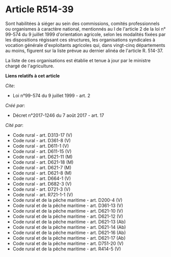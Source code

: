 # Article R514-39

Sont habilitées à siéger au sein des commissions, comités professionnels ou organismes à caractère national, mentionnés au  I
de l'article 2 de la loi n° 99-574 du 9 juillet 1999 d'orientation agricole, selon les modalités fixées par les dispositions
régissant ces structures, les organisations syndicales à vocation générale d'exploitants agricoles qui, dans vingt-cinq
départements au moins, figurent sur la liste prévue au dernier alinéa de l'article R. 514-37.

La liste de ces organisations est établie et tenue à jour par le ministre chargé de l'agriculture.

**Liens relatifs à cet article**

_Cite_:

  - Loi n°99-574 du 9 juillet 1999 - art. 2

_Créé par_:

  - Décret n°2017-1246 du 7 août 2017 - art. 17

_Cité par_:

  - Code rural - art. D313-17 (V)
  - Code rural - art. D361-8 (V)
  - Code rural - art. D611-1 (V)
  - Code rural - art. D611-15 (V)
  - Code rural - art. D621-11 (M)
  - Code rural - art. D621-18 (M)
  - Code rural - art. D621-7 (M)
  - Code rural - art. D621-8 (M)
  - Code rural - art. D664-1 (V)
  - Code rural - art. D682-3 (V)
  - Code rural - art. D721-3 (V)
  - Code rural - art. R721-1-1 (V)
  - Code rural et de la pêche maritime - art. D200-4 (V)
  - Code rural et de la pêche maritime - art. D361-13 (V)
  - Code rural et de la pêche maritime - art. D621-10 (V)
  - Code rural et de la pêche maritime - art. D621-12 (V)
  - Code rural et de la pêche maritime - art. D621-13 (Ab)
  - Code rural et de la pêche maritime - art. D621-14 (Ab)
  - Code rural et de la pêche maritime - art. D621-16 (Ab)
  - Code rural et de la pêche maritime - art. D621-17 (Ab)
  - Code rural et de la pêche maritime - art. D751-20 (V)
  - Code rural et de la pêche maritime - art. R414-5 (V)
